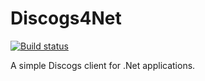 Discogs4Net
===========
[![Build status](https://ci.appveyor.com/api/projects/status/vxvyiqf988ah11ue)](https://ci.appveyor.com/project/Danguilherme/discogs4net)

A simple Discogs client for .Net applications.
